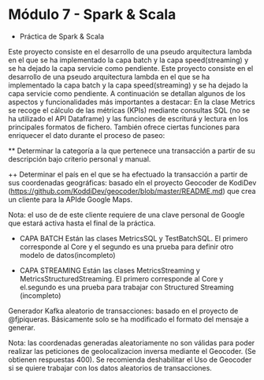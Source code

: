 # Módulo 7 - Spark & Scala

* Práctica de Spark & Scala

Este proyecto consiste en el desarrollo de una pseudo arquitectura lambda en el que se ha implementado la capa batch y la capa speed(streaming)  y se ha dejado  la capa servicie como pendiente.
Este proyecto consiste en el desarrollo de una pseudo arquitectura lambda en el que se ha implementado la capa batch y la capa speed(streaming)  y se ha dejado  la capa servicie como pendiente.
A continuación se detallan algunos de los aspectos y funcionalidades más importantes a destacar:
En la clase Metrics se recoge el cálculo de las métricas (KPIs) mediante consultas SQL (no se ha utilizado el API Dataframe) y las funciones de escriturá y lectura en los principales formatos de fichero. También ofrece ciertas funciones para enriquecer el dato durante el proceso de paseo:

** Determinar la categoría a la que pertenece una transacción a partir de su descripción bajo criterio personal y manual.

++ Determinar el país en el que se ha efectuado la transacción a partir de sus coordenadas geográficas: basado eln el proyecto Geocoder de KodiDev (https://github.com/KoddiDev/geocoder/blob/master/README.md) que crea un cliente para la APIde Google Maps.

Nota: el uso de de este cliente requiere de una clave personal de Google que estará activa hasta el final de la práctica.

* CAPA BATCH
Están las clases MetricsSQL y TestBatchSQL. El primero corresponde al Core y el segundo es una prueba para definir otro modelo de datos(incompleto)

* CAPA STREAMING
Están las clases MetricsStreaming y MetricsStructuredStreaming. El primero corresponde al Core y el.segundo es una prueba para trabajar con Structured Streaming (incompleto)

Generador Kafka aleatorio de transacciones: basado en el proyecto de @fjpiqueras. Básicamente solo se ha modificado el formato del mensaje a generar.

Nota: las coordenadas generadas aleatoriamente no son válidas para poder realizar las peticiones de geolocalizacion inversa mediante el Geocoder. (Se obtienen respuestas 400).
Se recomienda deshabilitar el Uso de Geocoder si se quiere trabajar con los datos aleatorios de transacciones.
